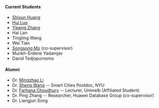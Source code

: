#### Current Students
- [Shixun Huang](https://shixunh.io/)
- [Hui Luo](https://huiluohuiluohuiluo.github.io/)
- [Yipeng Zhang](https://sites.google.com/view/yipengzhang-rmit/home)
- Hai Lan
- Tingting Wang
- Wei Tian
- [Songsong Mo](http://songsongmo.cn/) (co-supervisor)
- Munkh-Erdene Yadamjav
- David Tedjopurnomo


#### Alumni
- Dr. [Mingzhao Li](http://mingzhaoli.net/)
- Dr. [Sheng Wang](https://sites.google.com/site/shengwangcs/) -- Smart Cities Postdoc, NYU
- Dr. [Farhana Choudhury](https://sites.google.com/site/farhanamc/) -- Lecturer, Unimelb (Affiliated Student)
- Dr. Ping Zhang -- Researcher, Huawei Database Group (co-supervisor)
- Dr. Liangjun Song